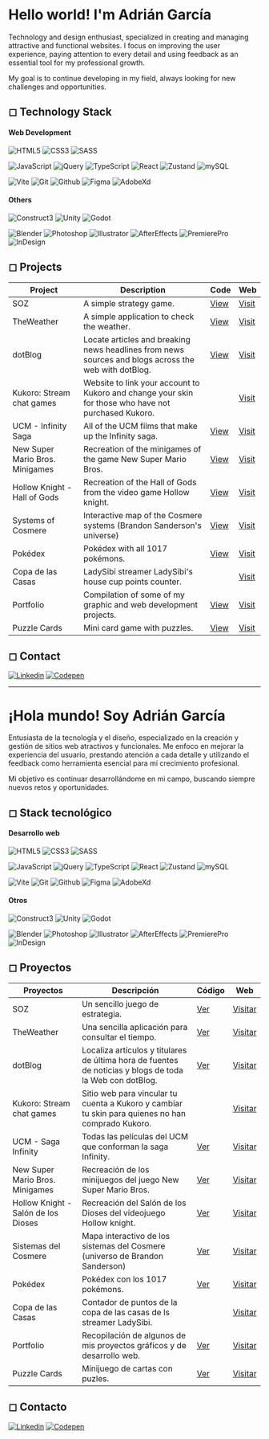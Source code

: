 # Hello world! I'm Adrián García

Technology and design enthusiast, specialized in creating and managing attractive and functional websites. I focus on improving the user experience, paying attention to every detail and using feedback as an essential tool for my professional growth.

My goal is to continue developing in my field, always looking for new challenges and opportunities.

## ◻ Technology Stack

#### Web Development

![HTML5](https://img.shields.io/badge/HTML5-303030?style=flat&logo=html5&logoColor=white)
![CSS3](https://img.shields.io/badge/CSS3-303030?style=flat&logo=css3&logoColor=white)
![SASS](https://img.shields.io/badge/SASS-303030?style=flat&logo=sass&logoColor=white)

![JavaScript](https://img.shields.io/badge/JavaScript-303030?style=flat&logo=javascript&logoColor=white)
![jQuery](https://img.shields.io/badge/jQuery-303030?style=flat&logo=jquery&logoColor=white)
![TypeScript](https://img.shields.io/badge/TypeScript-303030?style=flat&logo=typescript&logoColor=white)
![React](https://img.shields.io/badge/React-303030?style=flat&logo=react&logoColor=white)
![Zustand](https://img.shields.io/badge/Zustand-303030?style=flat&logo=react&logoColor=white)
![mySQL](https://img.shields.io/badge/mySQL-303030?style=flat&logo=mysql&logoColor=white)

![Vite](https://img.shields.io/badge/Vite-303030?style=flat&logo=vite&logoColor=white)
![Git](https://img.shields.io/badge/Git-303030?style=flat&logo=git&logoColor=white)
![Github](https://img.shields.io/badge/Github-303030?style=flat&logo=github&logoColor=white)
![Figma](https://img.shields.io/badge/Figma-303030?style=flat&logo=figma&logoColor=white)
![AdobeXd](https://img.shields.io/badge/AdobeXd-303030?style=flat&logo=adobexd&logoColor=white)

#### Others

![Construct3](https://img.shields.io/badge/Construct%203-303030?style=flat&logo=construct3&logoColor=white)
![Unity](https://img.shields.io/badge/Unity-303030?style=flat&logo=unity&logoColor=white)
![Godot](https://img.shields.io/badge/Godot-303030?style=flat&logo=godotengine&logoColor=white)

![Blender](https://img.shields.io/badge/Blender-303030?style=flat&logo=blender&logoColor=white)
![Photoshop](https://img.shields.io/badge/Photoshop-303030?style=flat&logo=adobephotoshop&logoColor=white)
![Illustrator](https://img.shields.io/badge/Illustrator-303030?style=flat&logo=adobeillustrator&logoColor=white)
![AfterEffects](https://img.shields.io/badge/After%20Effects-303030?style=flat&logo=adobeaftereffects&logoColor=white)
![PremierePro](https://img.shields.io/badge/Premiere%20Pro-303030?style=flat&logo=adobepremierepro&logoColor=white)
![InDesign](https://img.shields.io/badge/InDesign-303030?style=flat&logo=adobeindesign&logoColor=white)

## ◻ Projects

| Project | Description | Code | Web |
| --- | --- | --- | --- |
| SOZ | A simple strategy game. | [View][soz-c] | [Visit][soz-d] |
| TheWeather | A simple application to check the weather. | [View][theweather-c] | [Visit][theweather-d] |
| dotBlog | Locate articles and breaking news headlines from news sources and blogs across the web with dotBlog. | [View][dotblog-c] | [Visit][dotblog-d] |
| Kukoro: Stream chat games | Website to link your account to Kukoro and change your skin for those who have not purchased Kukoro. |  | [Visit][kukoro-d] |
| UCM - Infinity Saga | All of the UCM films that make up the Infinity saga. | [View][ucm-c] | [Visit][ucm-d] |
| New Super Mario Bros. Minigames | Recreation of the minigames of the game New Super Mario Bros. | [View][nsmb-minigames-c] | [Visit][nsmb-minigames-d] |
| Hollow Knight - Hall of Gods | Recreation of the Hall of Gods from the video game Hollow knight. | [View][hollow-kinght-hog-c] | [Visit][hollow-kinght-hog-d] |
| Systems of Cosmere | Interactive map of the Cosmere systems (Brandon Sanderson's universe) | [View][cosmere-systems-c] | [Visit][cosmere-systems-d] |
| Pokédex | Pokédex with all 1017 pokémons. | [View][pokedex-c] | [Visit][pokedex-d] |
| Copa de las Casas | LadySibi streamer LadySibi's house cup points counter. |  | [Visit][ladysibi] |
| Portfolio | Compilation of some of my graphic and web development projects. | [View][porfolio-c] | [Visit][porfolio-d] |
| Puzzle Cards | Mini card game with puzzles. | [View][puzzle-cards-c] | [Visit][puzzle-cards-d] |

## ◻ Contact

[![Linkedin](https://img.shields.io/badge/LinkedIn-Adrián%20García-101010?style=for-the-badge&logo=linkedin&labelColor=303030)](https://www.linkedin.com/in/garciagregoriadrian/)
[![Codepen](https://img.shields.io/badge/Codepen-@GariCarandai-101010?style=for-the-badge&logo=codepen&?link=http://left&link=https://www.linkedin.com/in/patriciabecerracorbacho/&labelColor=303030)](https://codepen.io/GariCarandai)

---

# ¡Hola mundo! Soy Adrián García

Entusiasta de la tecnología y el diseño, especializado en la creación y gestión de sitios web atractivos y funcionales. Me enfoco en mejorar la experiencia del usuario, prestando atención a cada detalle y utilizando el feedback como herramienta esencial para mi crecimiento profesional.

Mi objetivo es continuar desarrollándome en mi campo, buscando siempre nuevos retos y oportunidades.

## ◻ Stack tecnológico

#### Desarrollo web

![HTML5](https://img.shields.io/badge/HTML5-303030?style=flat&logo=html5&logoColor=white)
![CSS3](https://img.shields.io/badge/CSS3-303030?style=flat&logo=css3&logoColor=white)
![SASS](https://img.shields.io/badge/SASS-303030?style=flat&logo=sass&logoColor=white)

![JavaScript](https://img.shields.io/badge/JavaScript-303030?style=flat&logo=javascript&logoColor=white)
![jQuery](https://img.shields.io/badge/jQuery-303030?style=flat&logo=jquery&logoColor=white)
![TypeScript](https://img.shields.io/badge/TypeScript-303030?style=flat&logo=typescript&logoColor=white)
![React](https://img.shields.io/badge/React-303030?style=flat&logo=react&logoColor=white)
![Zustand](https://img.shields.io/badge/Zustand-303030?style=flat&logo=react&logoColor=white)
![mySQL](https://img.shields.io/badge/mySQL-303030?style=flat&logo=mysql&logoColor=white)

![Vite](https://img.shields.io/badge/Vite-303030?style=flat&logo=vite&logoColor=white)
![Git](https://img.shields.io/badge/Git-303030?style=flat&logo=git&logoColor=white)
![Github](https://img.shields.io/badge/Github-303030?style=flat&logo=github&logoColor=white)
![Figma](https://img.shields.io/badge/Figma-303030?style=flat&logo=figma&logoColor=white)
![AdobeXd](https://img.shields.io/badge/AdobeXd-303030?style=flat&logo=adobexd&logoColor=white)

#### Otros

![Construct3](https://img.shields.io/badge/Construct%203-303030?style=flat&logo=construct3&logoColor=white)
![Unity](https://img.shields.io/badge/Unity-303030?style=flat&logo=unity&logoColor=white)
![Godot](https://img.shields.io/badge/Godot-303030?style=flat&logo=godotengine&logoColor=white)

![Blender](https://img.shields.io/badge/Blender-303030?style=flat&logo=blender&logoColor=white)
![Photoshop](https://img.shields.io/badge/Photoshop-303030?style=flat&logo=adobephotoshop&logoColor=white)
![Illustrator](https://img.shields.io/badge/Illustrator-303030?style=flat&logo=adobeillustrator&logoColor=white)
![AfterEffects](https://img.shields.io/badge/After%20Effects-303030?style=flat&logo=adobeaftereffects&logoColor=white)
![PremierePro](https://img.shields.io/badge/Premiere%20Pro-303030?style=flat&logo=adobepremierepro&logoColor=white)
![InDesign](https://img.shields.io/badge/InDesign-303030?style=flat&logo=adobeindesign&logoColor=white)

## ◻ Proyectos

| Proyectos | Descripción | Código | Web |
| --- | --- | --- | --- |
| SOZ | Un sencillo juego de estrategia. | [Ver][soz-c] | [Visitar][soz-d] |
| TheWeather | Una sencilla aplicación para consultar el tiempo. | [Ver][theweather-c] | [Visitar][theweather-d] |
| dotBlog | Localiza artículos y titulares de última hora de fuentes de noticias y blogs de toda la Web con dotBlog. | [Ver][dotblog-c] | [Visitar][dotblog-d] |
| Kukoro: Stream chat games | Sitio web para vincular tu cuenta a Kukoro y cambiar tu skin para quienes no han comprado Kukoro. |  | [Visitar][kukoro-d] |
| UCM - Saga Infinity | Todas las películas del UCM que conforman la saga Infinity. | [Ver][ucm-c] | [Visitar][ucm-d] |
| New Super Mario Bros. Minigames | Recreación de los minijuegos del juego New Super Mario Bros. | [Ver][nsmb-minigames-c] | [Visitar][nsmb-minigames-d] |
| Hollow Knight - Salón de los Dioses | Recreación del Salón de los Dioses del videojuego Hollow knight. | [Ver][hollow-kinght-hog-c] | [Visitar][hollow-kinght-hog-d] |
| Sistemas del Cosmere | Mapa interactivo de los sistemas del Cosmere (universo de Brandon Sanderson) | [Ver][cosmere-systems-c] | [Visitar][cosmere-systems-d] |
| Pokédex | Pokédex con los 1017 pokémons. | [Ver][pokedex-c] | [Visitar][pokedex-d] |
| Copa de las Casas | Contador de puntos de la copa de las casas de ls streamer LadySibi. |  | [Visitar][ladysibi] |
| Portfolio | Recopilación de algunos de mis proyectos gráficos y de desarrollo web. | [Ver][porfolio-c] | [Visitar][porfolio-d] |
| Puzzle Cards | Minijuego de cartas con puzles. | [Ver][puzzle-cards-c] | [Visitar][puzzle-cards-d] |

## ◻ Contacto

[![Linkedin](https://img.shields.io/badge/LinkedIn-Adrián%20García-101010?style=for-the-badge&logo=linkedin&labelColor=303030)](https://www.linkedin.com/in/garciagregoriadrian/)
[![Codepen](https://img.shields.io/badge/Codepen-@GariCarandai-101010?style=for-the-badge&logo=codepen&?link=http://left&link=https://www.linkedin.com/in/patriciabecerracorbacho/&labelColor=303030)](https://codepen.io/GariCarandai)

[//]: # 'Links'
[soz-c]: https://github.com/adrian-gg/soz/
[soz-d]: https://adrian-gg.github.io/demos/soz/
[theweather-c]: https://github.com/adrian-gg/theweather/
[theweather-d]: https://adrian-gg.github.io/demos/theweather/
[dotblog-c]: https://github.com/adrian-gg/dotblog/
[dotblog-d]: https://adrian-gg.github.io/demos/dotblog/
[kukoro-d]: https://kkr.heynaugames.com/
[ucm-c]: https://github.com/adrian-gg/ucm/
[ucm-d]: https://adrian-gg.github.io/ucm/
[nsmb-minigames-c]: https://github.com/adrian-gg/nsmb-minigames/
[nsmb-minigames-d]: https://adrian-gg.github.io/demos/nsmb-minigames/
[hollow-kinght-hog-c]: https://github.com/adrian-gg/hollow-knight-hog/
[hollow-kinght-hog-d]: https://adrian-gg.github.io/demos/hollow-knight-hog/
[cosmere-systems-c]: https://github.com/adrian-gg/cosmere-systems/
[cosmere-systems-d]: https://adrian-gg.github.io/cosmere-systems/
[pokedex-c]: https://github.com/adrian-gg/pokedex/
[pokedex-d]: https://adrian-gg.github.io/pokedex/
[ladysibi]: https://copacasas.ladysibi.com/
[puzzle-cards-c]: https://github.com/adrian-gg/puzzle-cards/
[puzzle-cards-d]: https://adrian-gg.github.io/puzzle-cards/
[porfolio-c]: https://github.com/adrian-gg/adrian-gg.github.io/
[porfolio-d]: https://adrian-gg.github.io/
